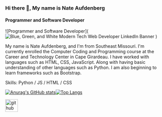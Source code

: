### Hi there 👋, My name is Nate Aufdenberg
#### Programmer and Software Developer
![Programmer and Software Developer](![Blue, Green, and White Modern Tech Web Developer LinkedIn Banner](https://github.com/NateAufdenberg/NateAufdenberg/assets/143013186/66a58f15-5e2f-430d-858f-7d774eebaf33)
)

My name is Nate Aufdenberg, and I'm from Southeast Missouri. I'm currently enrolled the Computer Coding and Programming course at the Career and Technology Center in Cape Girardeau. I have worked with languages such as HTML, CSS, JavaScript. Along with having basic understanding of other languages such as Python. I am also beginning to learn frameworks such as Bootstrap.

Skills: Python / JS / HTML / CSS



 


 


[![Anurag's GitHub stats](https://github-readme-stats.vercel.app/api?username=NateAufdenberg)](https://github.com/anuraghazra/github-readme-stats)[![Top Langs](https://github-readme-stats.vercel.app/api/top-langs/?username=NateAufdenberg&layout=compact)](https://github.com/anuraghazra/github-readme-stats)

[<img src='https://cdn.jsdelivr.net/npm/simple-icons@3.0.1/icons/github.svg' alt='github' height='40'>](https://github.com/NateAufdenberg) 
